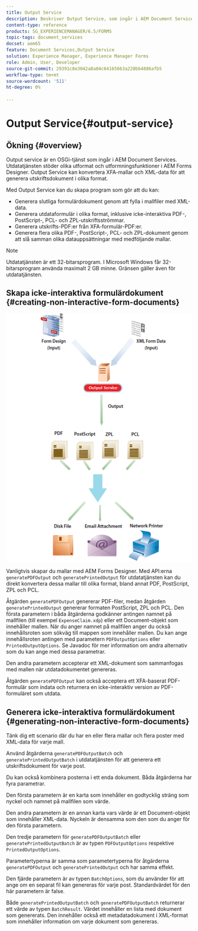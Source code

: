 ```yaml
---
title: Output Service
description: Beskriver Output Service, som ingår i AEM Document Services
content-type: reference
products: SG_EXPERIENCEMANAGER/6.5/FORMS
topic-tags: document_services
docset: aem65
feature: Document Services,Output Service
solution: Experience Manager, Experience Manager Forms
role: Admin, User, Developer
source-git-commit: 29391c8e3042a8a04c64165663a228bb4886afb5
workflow-type: tm+mt
source-wordcount: '511'
ht-degree: 0%

---
```


# Output Service{#output-service}

## Ökning {#overview}

Output service är en OSGi-tjänst som ingår i AEM Document Services. Utdatatjänsten stöder olika utformat och utformningsfunktioner i AEM Forms Designer. Output Service kan konvertera XFA-mallar och XML-data för att generera utskriftsdokument i olika format.

Med Output Service kan du skapa program som gör att du kan:

* Generera slutliga formulärdokument genom att fylla i mallfiler med XML-data.
* Generera utdataformulär i olika format, inklusive icke-interaktiva PDF-, PostScript-, PCL- och ZPL-utskriftsströmmar.
* Generera utskrifts-PDF:er från XFA-formulär-PDF:er.
* Generera flera olika PDF-, PostScript-, PCL- och ZPL-dokument genom att slå samman olika datauppsättningar med medföljande mallar.

>[!NOTE]
>
>Utdatatjänsten är ett 32-bitarsprogram. I Microsoft Windows får 32-bitarsprogram använda maximalt 2 GB minne. Gränsen gäller även för utdatatjänsten.

## Skapa icke-interaktiva formulärdokument {#creating-non-interactive-form-documents}

![använder output_modified](assets/usingoutput_modified.png)

Vanligtvis skapar du mallar med AEM Forms Designer. Med API:erna `generatePDFOutput` och `generatePrintedOutput` för utdatatjänsten kan du direkt konvertera dessa mallar till olika format, bland annat PDF, PostScript, ZPL och PCL.

Åtgärden `generatePDFOutput` genererar PDF-filer, medan åtgärden `generatePrintedOutput` genererar formaten PostScript, ZPL och PCL. Den första parametern i båda åtgärderna godkänner antingen namnet på mallfilen (till exempel `ExpenseClaim.xdp`) eller ett Document-objekt som innehåller mallen. När du anger namnet på mallfilen anger du också innehållsroten som sökväg till mappen som innehåller mallen. Du kan ange innehållsroten antingen med parametern `PDFOutputOptions` eller `PrintedOutputOptions`. Se Javadoc för mer information om andra alternativ som du kan ange med dessa parametrar.

Den andra parametern accepterar ett XML-dokument som sammanfogas med mallen när utdatadokumentet genereras.

Åtgärden `generatePDFOutput` kan också acceptera ett XFA-baserat PDF-formulär som indata och returnera en icke-interaktiv version av PDF-formuläret som utdata.

## Generera icke-interaktiva formulärdokument {#generating-non-interactive-form-documents}

Tänk dig ett scenario där du har en eller flera mallar och flera poster med XML-data för varje mall.

Använd åtgärderna `generatePDFOutputBatch` och `generatePrintedOutputBatch` i utdatatjänsten för att generera ett utskriftsdokument för varje post.

Du kan också kombinera posterna i ett enda dokument. Båda åtgärderna har fyra parametrar.

Den första parametern är en karta som innehåller en godtycklig sträng som nyckel och namnet på mallfilen som värde.

Den andra parametern är en annan karta vars värde är ett Document-objekt som innehåller XML-data. Nyckeln är densamma som den som du anger för den första parametern.

Den tredje parametern för `generatePDFOutputBatch` eller `generatePrintedOutputBatch` är av typen `PDFOutputOptions` respektive `PrintedOutputOptions`.

Parametertyperna är samma som parametertyperna för åtgärderna `generatePDFOutput` och `generatePrintedOutput` och har samma effekt.

Den fjärde parametern är av typen `BatchOptions`, som du använder för att ange om en separat fil kan genereras för varje post. Standardvärdet för den här parametern är false.

Både `generatePrintedOutputBatch` och `generatePDFOutputBatch` returnerar ett värde av typen `BatchResult`. Värdet innehåller en lista med dokument som genererats. Den innehåller också ett metadatadokument i XML-format som innehåller information om varje dokument som genereras.
